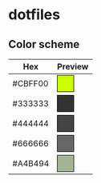 # dotfiles

## Color scheme

| Hex     | Preview                                                                                          |
|---------|--------------------------------------------------------------------------------------------------|
| #CBFF00 | <div style="background-color: #CBFF00; width: 2em; height: 2em; border: 1px solid black;"></div> |
| #333333 | <div style="background-color: #333333; width: 2em; height: 2em; border: 1px solid black;"></div> |
| #444444 | <div style="background-color: #444444; width: 2em; height: 2em; border: 1px solid black;"></div> |
| #666666 | <div style="background-color: #666666; width: 2em; height: 2em; border: 1px solid black;"></div> |
| #A4B494 | <div style="background-color: #A4B494; width: 2em; height: 2em; border: 1px solid black;"></div> |
